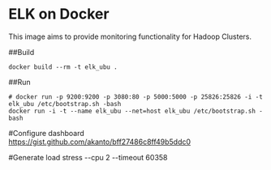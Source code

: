 # ELK on Docker

This image aims to provide monitoring functionality for Hadoop Clusters.

##Build
```
docker build --rm -t elk_ubu .
```

##Run
```
# docker run -p 9200:9200 -p 3080:80 -p 5000:5000 -p 25826:25826 -i -t elk_ubu /etc/bootstrap.sh -bash
docker run -i -t --name elk_ubu --net=host elk_ubu /etc/bootstrap.sh -bash
```

#Configure dashboard
https://gist.github.com/akanto/bff27486c8ff49b5ddc0


#Generate load
stress --cpu 2 --timeout 60358
